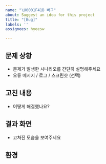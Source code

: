 ```yaml
---
name: "\U0001F41B 버그"
about: Suggest an idea for this project
title: "[Bug]"
labels: ''
assignees: hyeesw

---
```


## 문제 상황

- 문제가 발생한 시나리오를 간단히 설명해주세요
- 오류 메시지 / 로그 / 스크린샷 (선택)

## 고친 내용

- 어떻게 해결했나요?

## 결과 화면

- 고쳐진 모습을 보여주세요

## 환경
